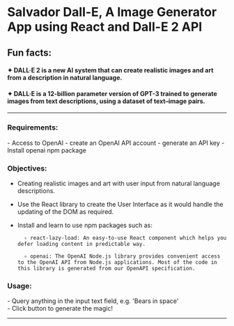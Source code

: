 # Salvador Dall-E, A Image Generator App using React and Dall-E 2 API

## Fun facts:

#### ✦ DALL·E 2 is a new AI system that can create realistic images and art from a description in natural language.

#### ✦ DALL·E is a 12-billion parameter version of GPT-3 trained to generate images from text descriptions, using a dataset of text–image pairs.

---

<h3><b>Requirements:</b></h3>
- Access to OpenAI
    - create an OpenAI API account
    - generate an API key
- Install openai npm package

<br>

<h3><b>Objectives:</b></h3>

- Creating realistic images and art with user input from natural language descriptions.

- Use the React library to create the User Interface as it would handle the updating of the DOM as required.

- Install and learn to use npm packages such as:

        ✧ react-lazy-load: An easy-to-use React component which helps you defer loading content in predictable way.

        ✧ openai: The OpenAI Node.js library provides convenient access to the OpenAI API from Node.js applications. Most of the code in this library is generated from our OpenAPI specification.

<h3><b>Usage:</b></h3>
- Query anything in the input text field, e.g. 'Bears in space'<br>
- Click button to generate the magic!

---
